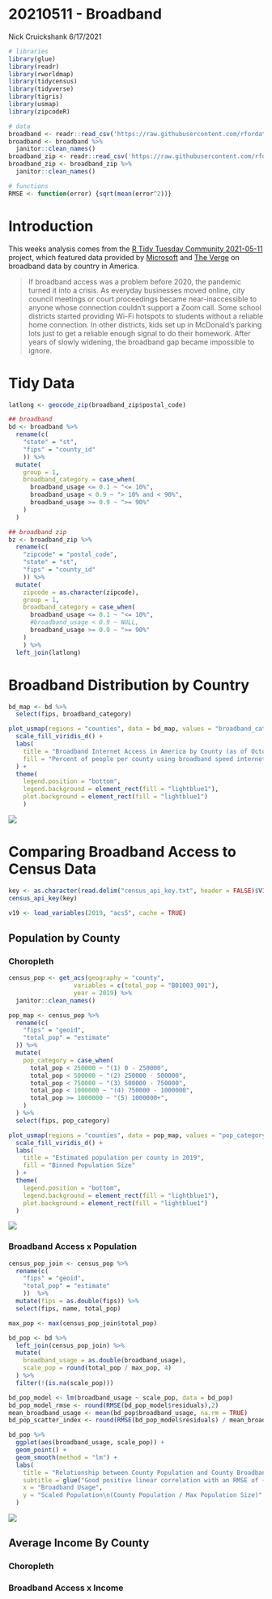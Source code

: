 20210511 - Broadband
================
Nick Cruickshank
6/17/2021

``` r
# libraries
library(glue)
library(readr)
library(rworldmap)
library(tidycensus)
library(tidyverse)
library(tigris)
library(usmap)
library(zipcodeR)
```

``` r
# data
broadband <- readr::read_csv('https://raw.githubusercontent.com/rfordatascience/tidytuesday/master/data/2021/2021-05-11/broadband.csv') 
broadband <- broadband %>%
  janitor::clean_names()
broadband_zip <- readr::read_csv('https://raw.githubusercontent.com/rfordatascience/tidytuesday/master/data/2021/2021-05-11/broadband_zip.csv')
broadband_zip <- broadband_zip %>%
  janitor::clean_names()
```

``` r
# functions
RMSE <- function(error) {sqrt(mean(error^2))}
```

# Introduction

This weeks analysis comes from the [R Tidy Tuesday
Community 2021-05-11](https://github.com/rfordatascience/tidytuesday/tree/master/data/2021/2021-05-11)
project, which featured data provided by
[Microsoft](https://github.com/microsoft/USBroadbandUsagePercentages)
and [The
Verge](https://www.theverge.com/22418074/broadband-gap-america-map-county-microsoft-data)
on broadband data by country in America.

> If broadband access was a problem before 2020, the pandemic turned it
> into a crisis. As everyday businesses moved online, city council
> meetings or court proceedings became near-inaccessible to anyone whose
> connection couldn’t support a Zoom call. Some school districts started
> providing Wi-Fi hotspots to students without a reliable home
> connection. In other districts, kids set up in McDonald’s parking lots
> just to get a reliable enough signal to do their homework. After years
> of slowly widening, the broadband gap became impossible to ignore.

# Tidy Data

``` r
latlong <- geocode_zip(broadband_zip$postal_code)

## broadband
bd <- broadband %>%
  rename(c(
    "state" = "st",
    "fips" = "county_id"
    )) %>%
  mutate(
    group = 1,
    broadband_category = case_when(
      broadband_usage <= 0.1 ~ "<= 10%",
      broadband_usage < 0.9 ~ "> 10% and < 90%",
      broadband_usage >= 0.9 ~ ">= 90%"
    )
  )

## broadband zip
bz <- broadband_zip %>%
  rename(c(
    "zipcode" = "postal_code",
    "state" = "st",
    "fips" = "county_id"
    )) %>%
  mutate(
    zipcode = as.character(zipcode),
    group = 1,
    broadband_category = case_when(
      broadband_usage <= 0.1 ~ "<= 10%",
      #broadband_usage < 0.9 ~ NULL,
      broadband_usage >= 0.9 ~ ">= 90%"
    )
    ) %>%
  left_join(latlong)
```

# Broadband Distribution by Country

``` r
bd_map <- bd %>%
  select(fips, broadband_category)

plot_usmap(regions = "counties", data = bd_map, values = "broadband_category", color = "navy", size = 0.1) + 
  scale_fill_viridis_d() + 
  labs(
    title = "Broadband Internet Access in America by County (as of October 2020)",
    fill = "Percent of people per county using broadband speed internet"
  ) + 
  theme(
    legend.position = "bottom",
    legend.background = element_rect(fill = "lightblue1"),
    plot.background = element_rect(fill = "lightblue1")
    )
```

![](20210511-Broadband_files/figure-gfm/broadband_choropleth-1.png)<!-- -->

# Comparing Broadband Access to Census Data

``` r
key <- as.character(read.delim("census_api_key.txt", header = FALSE)$V1)
census_api_key(key)

v19 <- load_variables(2019, "acs5", cache = TRUE)
```

## Population by County

### Choropleth

``` r
census_pop <- get_acs(geography = "county",
                  variables = c(total_pop = "B01003_001"),
                  year = 2019) %>%
  janitor::clean_names()

pop_map <- census_pop %>%
  rename(c(
    "fips" = "geoid",
    "total_pop" = "estimate"
  )) %>%
  mutate(
    pop_category = case_when(
      total_pop < 250000 ~ "(1) 0 - 250000",
      total_pop < 500000 ~ "(2) 250000 - 500000",
      total_pop < 750000 ~ "(3) 500000 - 750000",
      total_pop < 1000000 ~ "(4) 750000 - 1000000",
      total_pop >= 1000000 ~ "(5) 1000000+",
    )
  ) %>%
  select(fips, pop_category)

plot_usmap(regions = "counties", data = pop_map, values = "pop_category", color = "navy", size = 0.1) + 
  scale_fill_viridis_d() + 
  labs(
    title = "Estimated population per county in 2019",
    fill = "Binned Population Size"
  ) + 
  theme(
    legend.position = "bottom",
    legend.background = element_rect(fill = "lightblue1"),
    plot.background = element_rect(fill = "lightblue1")
  )
```

![](20210511-Broadband_files/figure-gfm/population_choropleth-1.png)<!-- -->

### Broadband Access x Population

``` r
census_pop_join <- census_pop %>%
  rename(c(
    "fips" = "geoid",
    "total_pop" = "estimate"
    ))  %>%
  mutate(fips = as.double(fips)) %>%
  select(fips, name, total_pop)

max_pop <- max(census_pop_join$total_pop)

bd_pop <- bd %>% 
  left_join(census_pop_join) %>%
  mutate(
    broadband_usage = as.double(broadband_usage),
    scale_pop = round(total_pop / max_pop, 4)
  ) %>%
  filter(!(is.na(scale_pop)))

bd_pop_model <- lm(broadband_usage ~ scale_pop, data = bd_pop)
bd_pop_model_rmse <- round(RMSE(bd_pop_model$residuals),2)
mean_broadband_usage <- mean(bd_pop$broadband_usage, na.rm = TRUE)
bd_pop_scatter_index <- round(RMSE(bd_pop_model$residuals) / mean_broadband_usage,2)

bd_pop %>%
  ggplot(aes(broadband_usage, scale_pop)) + 
  geom_point() + 
  geom_smooth(method = "lm") +
  labs(
    title = "Relationship between County Population and County Broadband Usage",
    subtitle = glue("Good positive linear correlation with an RMSE of {bd_pop_model_rmse} and a scatter index of {bd_pop_scatter_index}"),
    x = "Broadband Usage",
    y = "Scaled Population\n(County Population / Max Population Size)"
  )
```

![](20210511-Broadband_files/figure-gfm/lm_bd_pop-1.png)<!-- -->

## Average Income By County

### Choropleth

### Broadband Access x Income
